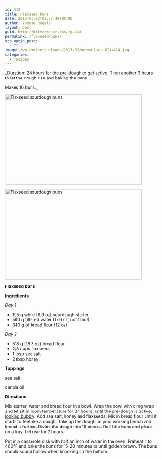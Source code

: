 ```yaml
---
id: 143
title: Flaxseed buns
date: 2013-01-02T02:52:49+00:00
author: Yvonne Rogell
layout: post
guid: http://bitterbaker.com/?p=143
permalink: /flaxseed-buns/
xcp_optin_post:
  - ""
image: /wp-content/uploads/2013/02/normalbuns-624x414.jpg
categories:
  - recipes
---
```

_Duration: 24 hours for the pre-dough to get active. Then another 3 hours to let the dough rise and baking the buns.
  
Makes 16 buns._ 

<p class="recipe-icon">
  <img class="recipe-icon alignright pinthis" title="Flaxseed sourdough buns | bitterbaker.com" alt="Flaxseed sourdough buns" src="http://bitterbaker.com/images/normalbuns-mini.jpg" width="450" height="299" />
</p>

<p class="">
  <img class=" alignright pinthis" title="Flaxseed sourdough buns | bitterbaker.com" alt="Flaxseed sourdough buns" src="http://bitterbaker.com/images/normalbuns.jpg" width="450" height="299" />
</p>

**Flaxseed buns**

**Ingredients**
  
_Day 1_

  * 195 g white (6.9 oz) sourdough starter
  * 500 g filtered water (17.6 oz, not fluid!)
  * 340 g of bread flour (12 oz)

_Day 2_

  * 518 g (18.3 oz) bread flour
  * 2/3 cups flaxseeds
  * 1 tbsp sea salt
  * 2 tbsp honey

**Toppings**
  
sea salt
  
canola oil

**Directions**
  
Mix starter, water and bread flour in a bowl. Wrap the bowl with cling wrap and let sit in room temperature for 24 hours, [until the pre-dough is active, looking bubbly](http://bitterbaker.com/what-an-active-pre-dough-looks-like/ "What an active pre-dough looks like"). Add sea salt, honey and flaxseeds. Mix in bread flour until it starts to feel like a dough. Take up the dough on your working bench and knead it further. Divide the dough into 16 pieces. Roll little buns and place on a tray. Let rise for 2 hours.

Put in a casserole dish with half an inch of water in the oven. Preheat it to 460°F and bake the buns for 15-20 minutes or until golden brown. The buns should sound hollow when knocking on the bottom.